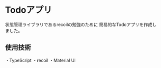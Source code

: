 # Todoアプリ
状態管理ライブラリであるrecoilの勉強のために
簡易的なTodoアプリを作成しました。


## 使用技術

・TypeScript
・recoil
・Material UI
